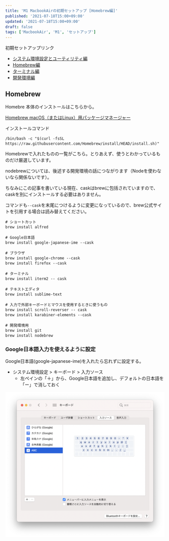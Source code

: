 ```yaml
---
title: 'M1 MacbookAirの初期セットアップ [Homebrew編]'
published: '2021-07-18T15:00+09:00'
updated: '2021-07-18T15:00+09:00'
draft: false
tags: ['MacbookAir', 'M1', 'セットアップ']
---
```


初期セットアップリンク
- [システム環境設定とユーティリティ編](/2021_07_11_macbook_setup_init)
- [Homebrew編]()
- [ターミナル編]()
- [開発環境編]()

## Homebrew

Homebre 本体のインストールはこちらから。

[Homebrew macOS（またはLinux）用パッケージマネージャー](https://brew.sh/index_ja)


インストールコマンド

```console
/bin/bash -c "$(curl -fsSL https://raw.githubusercontent.com/Homebrew/install/HEAD/install.sh)"
```


Homebrewで入れたものの一覧がこちら。とりあえず、使うとわかっているものだけ厳選しています。

nodebrewについては、後述する開発環境の話につながります（Nodeを使わないなら関係ないです）。

ちなみにこの記事を書いている現在、caskはbrewに包括されていますので、caskを別にインストールする必要はありません。

コマンドも`--cask`を末尾につけるように変更になっているので、brew公式サイトを引用する場合は読み替えてください。

```console
# ショートカット
brew install alfred

# Google日本語
brew install google-japanese-ime --cask

# ブラウザ
brew install google-chrome --cask
brew install firefox --cask

# ターミナル
brew install iterm2 -- cask

# テキストエディタ
brew install sublime-text

# 入力で外部キーボードとマウスを使用するときに使うもの
brew install scroll-reverser -- cask
brew install karabiner-elements --cask

# 開発環境用
brew install git
brew install nodebrew
```


### Google日本語入力を使えるように設定

Google日本語(google-japanese-ime)を入れたら忘れずに設定する。

- システム環境設定 > キーボード > 入力ソース
    - 左ペインの「＋」から、Google日本語を追加し、デフォルトの日本語を「ー」で消しておく

![macbook_setup](./macbook_setup/font.png) 
